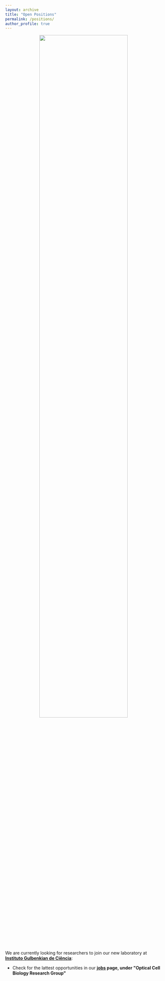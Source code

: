 ```yaml
---
layout: archive
title: "Open Positions"
permalink: /positions/
author_profile: true
---
```


<div style="text-align: center">
<img src='/images/HenriquesLabLogo.jpg' style='width: 75%'>
</div>

<br>
We are currently looking for researchers to join our new laboratory at <b><u><a href="https://gulbenkian.pt/ciencia/">Instituto Gulbenkian de Ciência</a></u></b>:

* Check for the lattest opportunities in our <b><u><a href="https://gulbenkian.pt/ciencia/homepage/igc/jobs/">jobs</a></u> page, under "Optical Cell Biology Research Group"
